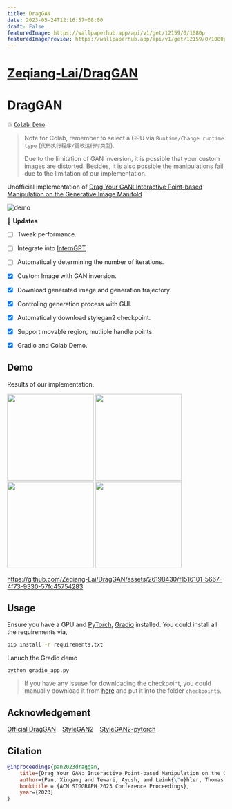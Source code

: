 ```yaml
---
title: DragGAN
date: 2023-05-24T12:16:57+08:00
draft: False
featuredImage: https://wallpaperhub.app/api/v1/get/12159/0/1080p
featuredImagePreview: https://wallpaperhub.app/api/v1/get/12159/0/1080p
---
```


# [Zeqiang-Lai/DragGAN](https://github.com/Zeqiang-Lai/DragGAN)

# DragGAN

:boom:  [`Colab Demo`](https://colab.research.google.com/github/Zeqiang-Lai/DragGAN/blob/master/colab.ipynb)
<!--  [`Online Demo`](https://6a05f355a8f139550c.gradio.live/)  -->
<!-- > Note that the link of online demo will be updated regularly. -->

> Note for Colab, remember to select a GPU via `Runtime/Change runtime type` (`代码执行程序/更改运行时类型`).
> 
> Due to the limitation of GAN inversion, it is possible that your custom images are distorted. Besides, it is also possible the manipulations fail due to the limitation of our implementation.

Unofficial implementation of [Drag Your GAN: Interactive Point-based Manipulation on the Generative Image Manifold](https://vcai.mpi-inf.mpg.de/projects/DragGAN/)

![demo](assets/paper.png)

:star2: **Updates**

- [ ] Tweak performance.
- [ ] Integrate into [InternGPT](https://github.com/OpenGVLab/InternGPT)
- [ ] Automatically determining the number of iterations.
- [x] Custom Image with GAN inversion.
- [x] Download generated image and generation trajectory.
- [x] Controling generation process with GUI.
- [x] Automatically download stylegan2 checkpoint.
- [x] Support movable region, mutliple handle points. 
- [x] Gradio and Colab Demo.


## Demo

Results of our implementation. 

<p float="left">
  <img src="assets/mouse.gif" width="200" />
  <img src="assets/nose.gif" width="200" /> 
  <img src="assets/cat.gif" width="200" />
  <img src="assets/horse.gif" width="200" />
</p>

https://github.com/Zeqiang-Lai/DragGAN/assets/26198430/f1516101-5667-4f73-9330-57fc45754283





## Usage

Ensure you have a GPU and [PyTorch](https://pytorch.org/get-started/locally/), [Gradio](https://gradio.app/quickstart/) installed. You could install all the requirements via,

```bash
pip install -r requirements.txt
```

Lanuch the Gradio demo

```
python gradio_app.py
```

> If you have any issuse for downloading the checkpoint, you could manually download it from [here](https://huggingface.co/aaronb/StyleGAN2/tree/main) and put it into the folder `checkpoints`.

## Acknowledgement

[Official DragGAN](https://github.com/XingangPan/DragGAN) &ensp; [StyleGAN2](https://github.com/NVlabs/stylegan2)  &ensp; [StyleGAN2-pytorch](https://github.com/rosinality/stylegan2-pytorch)

<!-- https://github.com/omertov/encoder4editing -->

## Citation

```bibtex
@inproceedings{pan2023draggan,
    title={Drag Your GAN: Interactive Point-based Manipulation on the Generative Image Manifold}, 
    author={Pan, Xingang and Tewari, Ayush, and Leimk{\"u}hler, Thomas and Liu, Lingjie and Meka, Abhimitra and Theobalt, Christian},
    booktitle = {ACM SIGGRAPH 2023 Conference Proceedings},
    year={2023}
}
```
